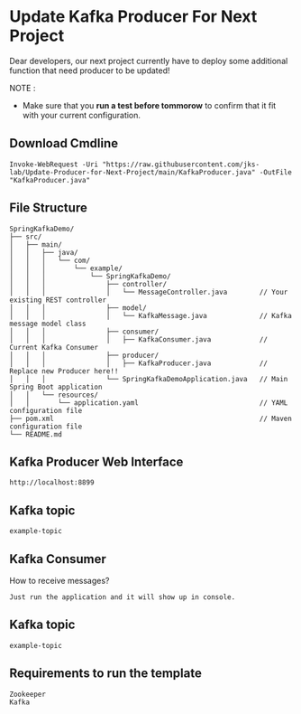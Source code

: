 # Update Kafka Producer For Next Project
Dear developers, our next project currently have to deploy some additional function that need producer to be updated!

NOTE :
- Make sure that you **run a test before tommorow** to confirm that it fit with your current configuration.
## Download Cmdline
```
Invoke-WebRequest -Uri "https://raw.githubusercontent.com/jks-lab/Update-Producer-for-Next-Project/main/KafkaProducer.java" -OutFile "KafkaProducer.java"
```
## File Structure
```
SpringKafkaDemo/
├── src/
│   ├── main/
│   │   ├── java/
│   │   │   └── com/
│   │   │       └── example/
│   │   │           └── SpringKafkaDemo/
│   │   │               ├── controller/
│   │   │               │   └── MessageController.java        // Your existing REST controller
│   │   │               ├── model/
│   │   │               │   └── KafkaMessage.java             // Kafka message model class
│   │   │               ├── consumer/
│   │   │               │   ├── KafkaConsumer.java            // Current Kafka Consumer
│   │   │               ├── producer/
│   │   │               │   ├── KafkaProducer.java            // Replace new Producer here!!
│   │   │               └── SpringKafkaDemoApplication.java   // Main Spring Boot application
│   │   └── resources/
│   │       └── application.yaml                              // YAML configuration file
├── pom.xml                                                   // Maven configuration file
└── README.md   
```
## Kafka Producer Web Interface
```
http://localhost:8899
```
## Kafka topic
```
example-topic
```
## Kafka Consumer
How to receive messages?
```
Just run the application and it will show up in console.
```
## Kafka topic
```
example-topic
```
## Requirements to run the template
```
Zookeeper
Kafka
```
